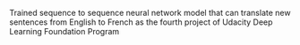 Trained sequence to sequence neural network model that can translate new sentences from English to French as the fourth project of Udacity Deep Learning Foundation Program
